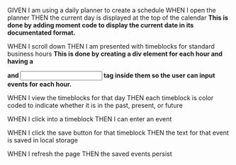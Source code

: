 GIVEN I am using a daily planner to create a schedule
WHEN I open the planner
THEN the current day is displayed at the top of the calendar
**This is done by adding moment code to display the current date in its documentated format.**

WHEN I scroll down
THEN I am presented with timeblocks for standard business hours
**This is done by creating a div element for each hour and having a <p> and <input> tag inside them so the user can input events for each hour.**


WHEN I view the timeblocks for that day
THEN each timeblock is color coded to indicate whether it is in the past, present, or future

WHEN I click into a timeblock
THEN I can enter an event

WHEN I click the save button for that timeblock
THEN the text for that event is saved in local storage

WHEN I refresh the page
THEN the saved events persist